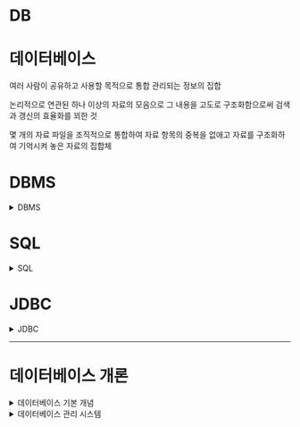 # DB

# 데이터베이스

여러 사람이 공유하고 사용할 목적으로 통합 관리되는 정보의 집합

논리적으로 연관된 하나 이상의 자료의 모음으로 그 내용을 고도로 구조화함으로써 검색과 갱신의 효율화를 꾀한 것

몇 개의 자료 파일을 조직적으로 통합하여 자료 항목의 중복을 없애고 자료를 구조화하여 기억시켜 놓은 자료의 집합체

<h1> DBMS </h1>

<details>
<summary>DBMS</summary> 
<div markdown="1">



## DBMS(Database Management System)

데이터베이스 관리 프로그램

데이터베이스 조작 인터페이스 제공 (데이터의 무결성 보장)

효율적인 데이터 관리 기능 제공

데이터베이스 구축 기능 제공

데이터 복구, 사용자 권한 부여, 유지보수 기능 제공

</div>
</details>

<h1> SQL</h1>

<details>
<summary>SQL</summary> 
<div markdown="1">

# 관계형 데이터 베이스

테이블 기반의 데이터베이스

데이터를 테이블 단위로 관리

- 하나의 데이터(record)는 여러 속성(Attribute)을 가진다
- 데이터 중복을 최소화
- 테이블 간의 관계를 이용하여 필요한 데이터 검색 가능

테이블(Table)

- 실제 데이터가 저장되는 곳
- 행과 열의 2차원 구조를 가진 데이터 저장 장소

**관계형 데이터 베이스 관리 시스템 (Relational Database Management System)**

# SQL

Structured Query Language

관계형 데이터 베이스에서 데이터 조작과 데이터 정의를 위해 사용하는 언어

- 데이터 조회
- 데이터 삽입 삭제 수정
- DB Object 생성 및 변경 삭제
- DB 사용자 생성 및 삭제, 권한 제어

## 특징

배우고 사용하기 쉽다

대소문자를 구별하지 않는다 (데이터의 대소문자는 구분)

절차적인 언어가 아니라 선언적 언어

DBMS에 종속적이지 않다

- DML(Data Manipulation Language): 데이터 조작 언어
    - 데이터베이스에서 데이터를 조작하거나 조회할 때 사용
    - 테이블의 레코드를 CRUD (Create, Read, Update, Delete)
- DDL(Data Definition Language): 데이터 정의 언어
    - 데이터 베이스 객체(table, view, user, index)의 구조를 정의
- TCL(Transaction Control Language): 트랜잭션 제어 언어
    - 트랜잭션 단위로 실행한 명령문을 적용하거나 취소
- DCL(Data Control Language): 데이터 제어 언어
    - Database, Table 접근 권한이나 CRUD 권한 정의
    - 특정 사용자에게 테이블의 검색권한 부여/금지

## 종류

| 분류 | 문장(키워드) | 설명 |
| --- | --- | --- |
| DML | SELECT | 데이터 조회 |
|  | INSERT | 테이블에 새 행을 입력 |
|  | UPDATE |  기존 행을 변경 |
|  | DELETE | 테이블에서 행을 삭제 |
| DDL |  CREATE | 테이블 등 데이터 객체 생성 |
|  | ALTER | 테이블 등 데이터 객체 변경 |
|  | DROP | 테이블 등 데이터 객체 삭제 |
|  | RENAME | 테이블 등 데이터 객체의 이름을 변경 |
| TCL | COMMIT ROLLBACK | DML문이 변경한 내용을 관리 변경사항을 저장(COMMIT)하거나 취소(ROLLBACK)할 때 사용  DML변경 내용은 트랜잭션 단위로 그룹화 가능 |
| DCL | GRANT | 데이터베이스 접근권한 부여 |
|  | REVOKE | 데이터베이스 접근권한 삭제 |


</div>
</details>

<h1> JDBC</h1>

<details>
<summary>JDBC</summary> 
<div markdown="1">



# JDBC

[https://shs2810.tistory.com/18](https://shs2810.tistory.com/18)

[https://devlog-wjdrbs96.tistory.com/139](https://devlog-wjdrbs96.tistory.com/139)

JDBC = Java Database Connectivity

자바와 데이터베이스를 연결해서 데이터를 주고 받게 해주는 프로그래밍 인터페이스

각 DBMS에 맞는 드라이버가 필요함!

## 작업 순서

1. JDBC 사용 (Driver Loading)
2. DB 연결 (Connection 생성)
3. SQL 준비 및 실행
4. DB 연결 해제 (종료)

### 1. JDBC 사용 (Driver Loading)

```java
Class.forName("com.mysql.Jdbc.Driver");
```

### 2. DB 연결 (connection)

```java
String url = "jdbc:mysql://localhost:3306/board?serverTimezone=UTC";

public Connection getConnection() throws SQLException {
		return DriverManager.getConnection(url, username, password);
	}
```

[localhost:3306](http://localhost:3306) = 로컬 환경에서 MySQL의 포트 번호

board : 가져오려는 schema 이름

username과 password는 MySQL에서의 username과 password

이 과정을 통해 연결 가능

### 3. SQL 준비 및 실행

1. Statement + SELECT

```java
Statement stmt = con.createStatement();

String sql = "SELECT * from board";
ResultSet result = stmt.executeQuery(sql);
```

```java
conn = util.getConnection();
stmt = conn.createStatement();
rs = stmt.executeQuery(sql);

while (rs.next()) {
		Board board = new Board();
		board.setId(rs.getInt("id"));
		board.setTitle(rs.getString("title"));
}		
```

`rs.getString`, `rs.getInt` = column의 index 또는 column의 label 이름으로 데이터를 가져올 수 있음

`rs.next()` : DB의 row 한 줄을 불러옴, false일 경우 더 이상 불러올 row가 없다는 뜻

1. PreparedStatement + UPDATE / DELETE / INSERT

예시는 insert

```java
String sql = "INSERT INTO board (id, title, content) VALUES (?,?,?)";
Connection conn = util.getConnection();

PreparedStatement pstmt = conn.prepareStatement(sql);

pstmt.setString(1, board.getId());
pstmt.setString(2, board.title());
pstmt.setString(3, board.getContent());

int result = pstmt.executeUpdate(); // 영향 받은 row의 개수
System.out.println(result);
```

- `pstmt.setString(parameterIndex, x)` = ‘?’의 순서에 따라 x값을 할당해줌
- `executeUpdate()` : 테이블의 내용을 변경하는 문장에 사용(create, drop, insert, delete, update)
    - 영향받은 row의 개수를 반환, 아무 것도 반환하지 않으면 0
        
        ```java
        either (1) the row count for SQL Data Manipulation Language (DML) statements
        		or (2) 0 for SQL statements that return nothing
        ```
        

### [참고] Statement와 PreparedStatement의 차이?

[https://flatsun.tistory.com/386](https://flatsun.tistory.com/386)

[https://devbox.tistory.com/entry/Comporison](https://devbox.tistory.com/entry/Comporison)

- Statement

```java
Statement stmt = con.createStatement();
ResultSet result = stmt.executeQuery(sql);
```

- createStatement 메소드에 파라미터가 없다.
- 실행 전까지는 무슨 쿼리를 실행하는지 알 수 없음 (executeQuery의 매개변수로 sql을 넣음)
- 쿼리문을 실행할 때마다 생성하며 반복 실행되는 경우에 효율이 떨어짐 (수행하는 과정에서 매번 컴파일)
- 쿼리문을 프로그램 외부에서 작성한 뒤 내부에서 실행하는 SQL Injection 공격에 취약
- 전달되는 SQL문은 완성된 형태 → 한눈에 파악하기 쉬움

- PreparedStatement

```java
String sql = "SELECT * FROM board WHERE id =?"; // ? -> 미완성
pstmt = conn.prepareStatement(sql);
pstmt.setInt(1, id);
rs = pstmt.executeQuery(); // 실행 시 매개변수 x
```

- ‘?’ = Bind 변수, 값을 가변적으로 바꿀 때 사용
- 쿼리문을 미리 생성함 (`prepareStatement()` 메소드를 통해)
- 쿼리를 파라미터에 넣지 않고 수행 → 실행시마다 쿼리를 생성하지 않아서 속도가 빠름
- Bind 변수로 인해 SQL문이 완성된 형태가 아님 → 한눈에 파악하기 어려움


### 4. DB 연결 해제

Connection, Statement, ResultSet에 대해 close

```java
public static void close(Connection conn, PreparedStatement pstmt) {
		try {
			if(pstmt != null) {
				pstmt.close();
			}
		}catch (Exception e) {
			e.getStackTrace();
		}
		try {
			if(conn != null) {
				conn.close();
			}
		}catch (Exception e) {
			e.getStackTrace();
		}
	}

```

```java
/**
	 * 사용한 리소스들을 정리한다. Connection, Statement, PreparedStatement, ResultSet 모두
	 * AutoCloseable 타입 ... 을 이용하므로 필요에 한번에 정리가능
	 *
	 * @param autoCloseables
	 */
	public void close(AutoCloseable... autoCloseables) {
		for (AutoCloseable ac : autoCloseables) {
			if (ac != null) {
				try {
					ac.close();
				} catch (Exception e) {
					// TODO Auto-generated catch block
					e.printStackTrace();
				}
			}
		}
	}
```

</div>
</details>


---

<h1> 데이터베이스 개론</h1>

<details>
<summary>데이터베이스 기본 개념</summary> 
<div markdown="1">

# 데이터베이스 기본 개념

## 01 데이터베이스의 필요성

데이터: 현실 세계에서 단순히 관찰하거나 측정하여 수집한 사실이나 값, 자료

정보: 데이터를 의사 결정에 유용하게 활용할 수 있도록 처리하여 체계적으로 조직한 결과물

정보 처리: 데이터에서 정보를 추출하는 과정 또는 방법

정보 시스템: 조직 운영에 필요한 데이터를 수집하여 저장해두었다가 의사 결정이 필요할 때 처리하여 유용한 정보를 만들어주는 수단

## 02 데이터베이스의 정의와 특징

### 데이터베이스의 정의

데이터베이스 = 특정 조직의 여러 사용자가 ‘공유’하여 사용할 수 있도록 ‘통합’해서 ‘저장’한 운영 데이터의 집합

- 공유 데이터(shared data)
    - 특정 조직의 여러 사용자가 함께 소유, 이용
    - → 사용 목적이 다른 사용자들을 두루 고려하여 구성해야 한다
- 통합 데이터(integrated data)
    - 데이터 중복성 허용x (의도적으로 허용하는 경우도 있음)
    - 데이터의 중복을 최소화, 통제가 가능한 중복만 허용
- 저장 데이터(stored data)
    - 컴퓨터가 접근할 수 있는 매체에 저장
- 운영 데이터(operational data)
    - 조직을 운영, 조직의 주요 기능을 수행하기 위해 꼭 필요
    - 지속적으로 유지

### 데이터베이스의 특징

- 실시간 접근 가능
    - 사용자의 데이터 요구에 실시간으로 응답
- 계속 변화
    - 현실 세계의 상태를 정확히 반영
    - 삽입, 삭제, 수정 → 동적인 특징
- 동시 공유 가능
    - 여러 사용자가 동시에 이용
    - 여러 사용자가 서로 다른 데이터를 동시에 사용 + 같은 데이터를 동시에 사용
- 내용으로 참조 가능(content reference)
    - 저장된 주소나 위치가 아닌 값, 내용으로 참조할 수 있음

## 03 데이터 과학 시대의 데이터

### 형태에 따른 데이터 분류

- 정형 데이터
    - 구조화된 데이터
    - 엑셀의 스프레드 시트, 관계 데이터베이스의 테이블
- 반정형 데이터
    - 데이터 내용 안에 구조에 대한 설명이 함께 존재
    - → 구조를 파악하는 ‘파싱’과정이 필요
    - 주로 파일 형태로 저장
    - HTML, XML, JSON 문서나 웹 로그, 센서 데이터 등
- 비정형 데이터
    - 정해진 구조가 없이 저장된 데이터
    - 소셜 데이터의 텍스트, 영상, 이미지, 음성, 워드나 pdf 문서 - 멀티미디어 데이터

### 특성에 따른 데이터 분류

- 범주형 데이터
    - 종류를 나타내는 값을 가진 데이터
    - 예: 성별, 학년 등
    - 명목형 데이터
        - 서열이 없는 값을 가지는 데이터(성별, 성격 유형)
    - 순서형 데이터
        - 서열이 있는 값을 가지는 데이터(학년, 회원 등급)
    - 대부분 문자 타입, 질적 데이터(크기 비교나 산술적인 연산x)
- 수치형 데이터
    - 양적 측면에서 크기 비교와 산술적인 연산이 가능한 숫자 값을 가진 데이터
    - 양적 데이터
    - 이산형 데이터
        - 단절된 숫자 값을 가지는 데이터
        - 주로 정수
    - 연속형 데이터
        - 연속적으로 이어진 숫자 값을 가지는 데이터
        - 주로 실수
    

</div>
</details>

<details>
<summary>데이터베이스 관리 시스템</summary> 
<div markdown="1">

# 데이터베이스 관리 시스템

## 01 데이터베이스 관리 시스템의 등장 배경

과거-파일 시스템을 이용

- 파일 시스템
    - 장점: 별도의 구매비용x
    - 응용 프로그램마다 파일을 따로 유지
    
    문제점
    
    - 같은 내용의 데이터가 여러 파일에 중복 저장
    - 응용 프로그램이 데이터 파일에 종속적
        - 데이터 종속성: 사용하는 파일의 구조를 변경하면 응용 프로그램도 함께 변경해야 한다
    - 데이터 파일에 대한 동시 공유, 보안, 회복 기능이 부족하다
    - 응용 프로그램을 개발하기 쉽지 않다

## 02 데이터베이스 관리 시스템의 정의

### 데이터베이스 관리 시스템(DBMS: DataBase Management System)

정의: 파일 시스템의 데이터 중복과 데이터 종속 문제를 해결하기 위해 제시된 소프트웨어

조직에 필요한 데이터를 데이터베이스에 통합하여 저장하고 이에 대한 관리를 집중적으로 담당함

데이터베이스에 들어 있는 데이터를 삽입 삭제 수정 검색하고, 모든 응용 프로그램이 데이터베이스를 공유할 수 있게 한다.

**데이터 독립성 확보**: 데이터베이스 구조나 접근 방법이 변경되어도 사용자가 미리 알거나 응용 프로그램을 변경할 필요가 없다

### 기능

정의 기능: 데이터베이스 구조를 정의하거나 수정할 수 있다

조작 기능: 데이터를 삽입 삭제 수정 검색하는 연산을 할 수 있다

제어 기능: 데이터를 항상 정확하고 안전하게 유지할 수 있다(무결성 유지, 장애 회복, 보안)

## 03 데이터베이스 관리 시스템의 장단점

### 1. 장점

- 데이터 중복을 통제할 수 있다
    - 데이터베이스에 데이터를 통합하여 관리
    - 데이터 일관성 유지
- 데이터 독립성 확보
    - 파일 시스템의 데이터 종속 문제(파일 구조가 바뀌면 응용 프로그램도 함께 수정)
    - DBMS가 데이터베이스에 접근, 관리 → 응용 프로그램이 영향 받지 않음
    - 독립성: 응용 프로그램과 데이터베이스 사이에 독립성
- 데이터 동시 공유 가능
    - 데이터베이스에 통합된 데이터를 여러 응용 프로그램이 공유하여 같은 데이터에 동시 접근
    - DBMS가 동일한 데이터를 다양한 구조로 제공해줄 수 있고, 동시 접근을 제어하는 기술을 보유하고 있음
    - 불필요한 데이터 중복 젷나
- 데이터 보안 향상
    - 데이터를 중앙 집중식으로 관리 - 데이터에 대한 효율적인 접근 제어 가능
    - 권한이 없는 사용자의 접근, 허용되지 않은 데이터와 연산에 대한 요청 차단
- 데이터 무결성 유지
    - 데이터 무결성: 저장된 데이터 값의 정확성
- 표준화
- 장애 발생 시 회복 가능
- 응용 프로그램 개발 비용 절감

### 2. 단점

- 비용이 많이 든다
    - 파일 시스템에 더하여 따로 설치
- 백업과 회복 방법이 복잡
- 중앙 집중 관리로 인한 취약점 존재
    - 데터베이스나 관리 시스템에 장애가발생하면 전체 시스템의 업무 처리가 중단
    - 가용성, 신뢰성에 치명적인 영향

## 04 데이터 베이스 관리 시스템의 발전 과정

### 1. 1세대 데이터베이스 관리 시스템: 네트워크·계층 DBMS

![1989B3BF-0C62-4BCC-9925-E762601E435C.jpeg](./img/chap2.jpeg)

네트워크 DBMS

- 간선을 이용해 데이터 간 관계를 표현 - 구조가 복잡하고 변경하기 어려움
- IDS(Integrated Data Store)(1960)

계층 DBM

- 트리 형태
- 네트워크 DBMS보다 구조가 단순
- 현실 세계의 모습을 트리 형태만으로 표현하기 어려움
- 여전히 구조 변경이 어렵다
- IMS(Information Management System)

### 2. 2세대 데이터베이스 관리 시스템: 관계 DBMS

데이터베이스를 테이블 형태로 구성하는 관계 데이터 모델 사용

- 데이터베이스를 단순하고 이해하기 쉬운 구조로 구성
- 지금도 널리 사용, 오라클 MS SQL 서버, MySQL, MariaDB, Access

### 3. 3세대 데이터베이스 관리 시스템: 객체지향·객체관계 DBMS

더 다양하고 복잡한 응용 분야의 데이터를 관리하려는 사용자 요구를 충족시키기 위해 제안

- 새로운 유형의 데이터 저장
- 데이터에 대한 복잡한 분석 및 처리 지원
- 오투, 온투스, 젬스톤
- 객체관계 DBMS: 오라클

### 4. 4세대 이후 데이터베이스 관리 시스템: NoSQL·NewSQL DBMS

NoSQL - Not Only SQL

배경

- 소셜 네트워크 서비스 - 비정형 데이터 대량 생산
- 클라우드 컴퓨팅, 빅데이터 개념 - 관계 DBMS의 비효율성

특징

- 비정형 데이터를 저장하고 처리하는 데 적합
- 확장성이 뛰어남 - 여러 대의 서버 컴퓨터에 데이터를 분산하여 저장, 처리하는 환경에 적합
- 몽고디비, H베이스, 카산드라, 레디스, 네오포제이, 오리엔트DB

한계

- 기업에서 처리하는 데이터 중 정형 데이터가 차지하는 비중이 높음
- NoSQL을 추가로 도입해야 하는 부담

NewSQL DBMS

- 안정성과 일관성을 유지 + SQL을 이용해 다양하고 복잡한 데이터 처리
- 관계 DBMS의 장점 + NoSQL의 확장성 및 유연성 모두 지원
- 구글스패너, 볼트DB, 누오DB

</div>
</details>